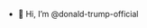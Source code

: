 - 👋 Hi, I’m @donald-trump-official

<!---
donald-trump-official/donald-trump-official is a ✨ special ✨ repository because its `README.md` (this file) appears on your GitHub profile.
You can click the Preview link to take a look at your changes.
--->
